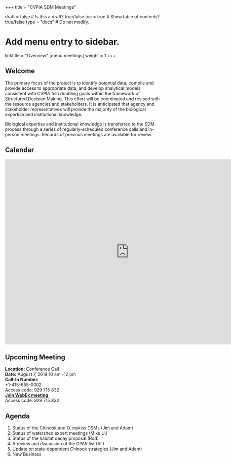 +++
title = "CVPIA SDM Meetings"

draft = false  # Is this a draft? true/false
toc = true  # Show table of contents? true/false
type = "docs"  # Do not modify.

# Add menu entry to sidebar.
linktitle = "Overview"
[menu.meetings]
weight = 1 
+++

## Welcome

The primary focus of the project is to identify potential data, compile and provide access to appropriate data, and develop analytical models consistent with CVPIA fish doubling goals within the framework of Structured Decision Making. This effort will be coordinated and revised with the resource agencies and stakeholders. It is anticipated that agency and stakeholder representatives will provide the majority of the biological expertise and institutional knowledge.

Biological expertise and institutional knowledge is transferred to the SDM process through a series of regularly-scheduled conference calls and in-person meetings. Records of previous meetings are available for review. 
## Calendar 

<iframe src="https://calendar.google.com/calendar/embed?showTitle=0&amp;height=600&amp;wkst=1&amp;bgcolor=%23ffffff&amp;src=cvpiadsm%40gmail.com&amp;color=%231B887A&amp;ctz=America%2FLos_Angeles" style="border-width:0" width="800" height="600" frameborder="0" scrolling="no"></iframe>

## Upcoming Meeting
**Location:** Conference Call    
**Date:** August 7, 2019 10 am -12 pm  
**Call-In Number:**     
+1-415-655-0002     
Access code: 929 715 832	
**[Join WebEx meeting](https://oregonstate.webex.com/join/duarteadoregonstate.edu)**    
Access code: 929 715 832

## Agenda     
1. Status of the Chinook and O. mykiss DSMs (Jim and Adam)
2. Status of watershed expert meetings (Mike U.)
3. Status of the habitat decay proposal (Rod)
4. A review and discussion of the CPAR list (All)
5. Update on state-dependent Chinook strategies (Jim and Adam)
6. New Business
 


 





  







